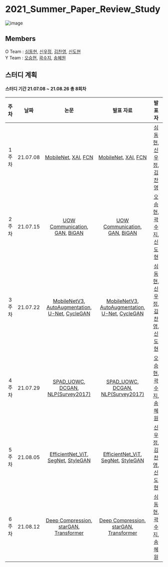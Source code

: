 # 2021_Summer_Paper_Review_Study
![image](https://user-images.githubusercontent.com/44921488/124939633-3c5c1e00-e044-11eb-81d5-fdea5008b5fc.png)
## Members
O Team : [심동현](https://github.com/Sim-Dong-Hyun), [신우정](https://github.com/Hannah-SWJ), [김찬영](https://github.com/kochanha), [신도현](https://github.com/dotterShin)  
Y Team : [오승현](https://github.com/IHateCommunistParty), [곽수지](https://github.com/suzyrhkr), [송혜원](https://github.com/lovelyysong)
## 스터디 계획
#### 스터디 기간 21.07.08 ~ 21.08.26 총 8회차
|주차|날짜|논문|발표 자료|발표자|
|:---:|:---:|:---:|:---:|:---:|
1주차|21.07.08|[MobileNet](https://arxiv.org/pdf/1704.04861.pdf), [XAI](https://arxiv.org/pdf/2009.10639.pdf), [FCN](https://arxiv.org/pdf/1411.4038.pdf)  |[MobileNet](https://github.com/sejongsmarcle/2021_Summer_Paper_Review_Study/blob/main/210708/210708_MobileNet_v1_%EC%8B%AC%EB%8F%99%ED%98%84.pdf), [XAI](https://github.com/sejongsmarcle/2021_Summer_Paper_Review_Study/blob/main/210708/210708_XAI_%EC%8B%A0%EC%9A%B0%EC%A0%95.pdf), [FCN](https://github.com/sejongsmarcle/2021_Summer_Paper_Review_Study/blob/main/210708/210708_FCN_%EA%B9%80%EC%B0%AC%EC%98%81.pdf)| [심동현](https://github.com/Sim-Dong-Hyun), [신우정](https://github.com/Hannah-SWJ), [김찬영](https://github.com/kochanha)|
2주차|21.07.15|[UOW Communication](https://ieeexplore.ieee.org/document/7450595), [GAN](https://papers.nips.cc/paper/2014/file/5ca3e9b122f61f8f06494c97b1afccf3-Paper.pdf), [BiGAN](https://arxiv.org/pdf/1605.09782v7.pdf)  |[UOW Communication](https://github.com/sejongsmarcle/2021_Summer_Paper_Review_Study/blob/main/210715/210715_UOWC_%EC%98%A4%EC%8A%B9%ED%98%84.pdf), [GAN](https://github.com/sejongsmarcle/2021_Summer_Paper_Review_Study/blob/main/210715/210715_GAN_%EA%B3%BD%EC%88%98%EC%A7%80.pdf), [BiGAN](https://github.com/sejongsmarcle/2021_Summer_Paper_Review_Study/blob/main/210715/210715_BiGAN_%EC%8B%A0%EB%8F%84%ED%98%84.pdf)| [오승현](https://github.com/IHateCommunistParty), [곽수지](https://github.com/suzyrhkr), [신도현](https://github.com/dotterShin)|
3주차|21.07.22|[MobileNetV3](https://arxiv.org/pdf/1905.02244.pdf), [AutoAugmentation](https://arxiv.org/pdf/2107.05384.pdf), [U-Net](https://arxiv.org/pdf/1505.04597.pdf), [CycleGAN](https://arxiv.org/pdf/1703.10593.pdf)  |[MobileNetV3](https://github.com/sejongsmarcle/2021_Summer_Paper_Review_Study/blob/main/210722/210722_MobileNetv3_%EC%8B%AC%EB%8F%99%ED%98%84.pdf), [AutoAugmentation](https://github.com/sejongsmarcle/2021_Summer_Paper_Review_Study/blob/main/210722/210722_AutoAugmentation_for_multilabel_classification_%EC%8B%A0%EC%9A%B0%EC%A0%95.pdf), [U-Net](https://github.com/sejongsmarcle/2021_Summer_Paper_Review_Study/blob/main/210722/210722_UNet_%EA%B9%80%EC%B0%AC%EC%98%81.pdf), [CycleGAN](https://github.com/sejongsmarcle/2021_Summer_Paper_Review_Study/blob/main/210722/210722_CycleGAN_%EC%8B%A0%EB%8F%84%ED%98%84.pdf)| [심동현](https://github.com/Sim-Dong-Hyun), [신우정](https://github.com/Hannah-SWJ), [김찬영](https://github.com/kochanha), [신도현](https://github.com/dotterShin)|
4주차|21.07.29|[SPAD_UOWC](https://ieeexplore.ieee.org/document/8962099), [DCGAN](https://arxiv.org/abs/1511.06434), [NLP(Survey2017)](https://arxiv.org/abs/1708.02709)  |[SPAD_UOWC](https://github.com/sejongsmarcle/2021_Summer_Paper_Review_Study/blob/main/210729/210729_SPAD_UOWC_%EC%98%A4%EC%8A%B9%ED%98%84.pdf), [DCGAN](https://github.com/sejongsmarcle/2021_Summer_Paper_Review_Study/blob/main/210729/210729_DCGAN_%EA%B3%BD%EC%88%98%EC%A7%80.pdf), [NLP(Survey2017)](https://github.com/sejongsmarcle/2021_Summer_Paper_Review_Study/blob/main/210729/210729_NLP(Survey2017)_%EC%86%A1%ED%98%9C%EC%9B%90.pdf)| [오승현](https://github.com/IHateCommunistParty), [곽수지](https://github.com/suzyrhkr), [송혜원](https://github.com/lovelyysong)|
5주차|21.08.05|[EfficientNet_ViT](https://arxiv.org/pdf/2107.02612.pdf), [SegNet](https://arxiv.org/pdf/1511.00561.pdf), [StyleGAN](https://arxiv.org/pdf/1812.04948.pdf) |[EfficientNet_ViT](https://github.com/sejongsmarcle/2021_Summer_Paper_Review_Study/blob/main/210805/210805_EfficientNet_ViT_%EC%8B%A0%EC%9A%B0%EC%A0%95.pdf), [SegNet](https://github.com/sejongsmarcle/2021_Summer_Paper_Review_Study/blob/main/210805/210805_SegNet_%EA%B9%80%EC%B0%AC%EC%98%81.pdf), [StyleGAN](https://github.com/sejongsmarcle/2021_Summer_Paper_Review_Study/blob/main/210805/210805_StyleGAN_%EC%8B%A0%EB%8F%84%ED%98%84.pdf)| [신우정](https://github.com/Hannah-SWJ), [김찬영](https://github.com/kochanha), [신도현](https://github.com/dotterShin)|
6주차|21.08.12|[Deep Compression](https://arxiv.org/pdf/1510.00149.pdf), [starGAN](https://arxiv.org/pdf/1711.09020.pdf), [Transformer](https://arxiv.org/pdf/1706.03762)  |[Deep Compression](https://github.com/sejongsmarcle/2021_Summer_Paper_Review_Study/blob/main/210812/210812_Deep_Compression_%EC%8B%AC%EB%8F%99%ED%98%84.pdf), [starGAN](https://github.com/sejongsmarcle/2021_Summer_Paper_Review_Study/blob/main/210812/210812_starGAN_%EA%B3%BD%EC%88%98%EC%A7%80.pdf), [Transformer](https://github.com/sejongsmarcle/2021_Summer_Paper_Review_Study/blob/main/210812/210812_Transformer_%EC%86%A1%ED%98%9C%EC%9B%90.pdf)| [심동현](https://github.com/Sim-Dong-Hyun), [곽수지](https://github.com/suzyrhkr), [송혜원](https://github.com/lovelyysong)|
